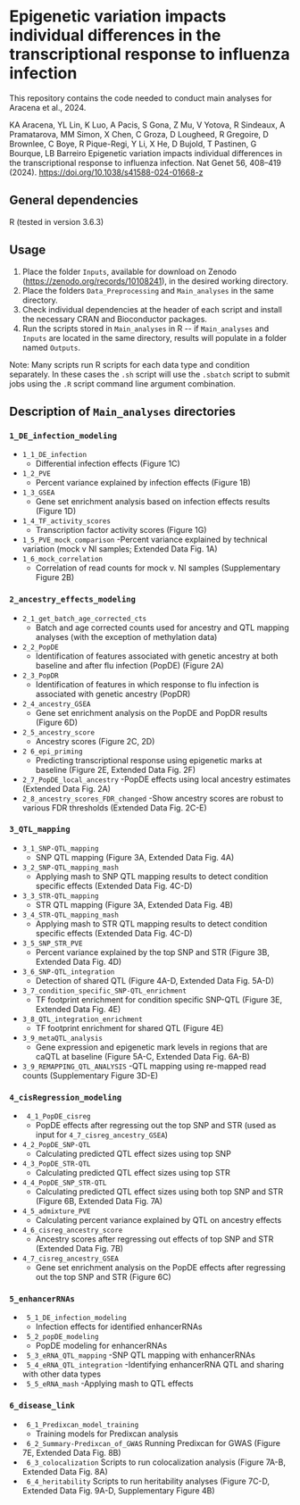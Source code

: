 # Epigenetic variation impacts individual differences in the transcriptional response to influenza infection 

This repository contains the code needed to conduct main analyses for Aracena et al., 2024.

KA Aracena, YL Lin, K Luo, A Pacis, S Gona, Z Mu, V Yotova, R Sindeaux, A Pramatarova, MM Simon, X Chen, C Groza, D Lougheed, R Gregoire, D Brownlee, C Boye, R Pique-Regi, Y Li, X He, D Bujold, T Pastinen, G Bourque, LB Barreiro Epigenetic variation impacts individual differences in the transcriptional response to influenza infection. Nat Genet 56, 408–419 (2024). https://doi.org/10.1038/s41588-024-01668-z

## General dependencies
R (tested in version 3.6.3)

## Usage
1. Place the folder `Inputs`, available for download on Zenodo (https://zenodo.org/records/10108241), in the desired working directory.
2. Place the folders `Data_Preprocessing` and `Main_analyses` in the same directory. 
3. Check individual dependencies at the header of each script and install the necessary CRAN and Bioconductor packages.
4. Run the scripts stored in `Main_analyses` in R -- if  `Main_analyses` and `Inputs` are located in the same directory, results will populate in a folder named `Outputs`.

Note: Many scripts run R scripts for each data type and condition separately. In these cases the `.sh` script will use the `.sbatch` script to submit jobs using the `.R` script command line argument combination.

## Description of `Main_analyses` directories 

### `1_DE_infection_modeling`
- `1_1_DE_infection`
	- Differential infection effects (Figure 1C)
- `1_2_PVE`
	- Percent variance explained by infection effects (Figure 1B)
- `1_3_GSEA`
	- Gene set enrichment analysis based on infection effects results (Figure 1D)
- `1_4_TF_activity_scores`
	- Transcription factor activity scores (Figure 1G)
- `1_5_PVE_mock_comparison`
	-Percent variance explained by technical variation (mock v NI samples; Extended Data Fig. 1A)
- `1_6_mock_correlation`
	- Correlation of read counts for mock v. NI samples (Supplementary Figure 2B)



### `2_ancestry_effects_modeling`
- `2_1_get_batch_age_corrected_cts`
	- Batch and age corrected counts used for ancestry and QTL mapping analyses (with the exception of methylation data)
- `2_2_PopDE`
	- Identification of features associated with genetic ancestry at both baseline and after flu infection (PopDE) (Figure 2A)
- `2_3_PopDR`
	- Identification of features in which response to flu infection is associated with genetic ancestry (PopDR)  
- `2_4_ancestry_GSEA`
	- Gene set enrichment analysis on the PopDE and PopDR results (Figure 6D)
- `2_5_ancestry_score` 
	- Ancestry scores (Figure 2C, 2D)
- `2 6_epi_priming`
	- Predicting transcriptional response using epigenetic marks at baseline (Figure 2E, Extended Data Fig. 2F)
- `2_7_PopDE_local_ancestry`
	-PopDE effects using local ancestry estimates (Extended Data Fig. 2A)
- `2_8_ancestry_scores_FDR_changed`
	-Show ancestry scores are robust to various FDR thresholds (Extended Data Fig. 2C-E)


### `3_QTL_mapping`

- `3_1_SNP-QTL_mapping`
	- SNP QTL mapping (Figure 3A, Extended Data Fig. 4A)
- `3_2_SNP-QTL_mapping_mash`
	- Applying mash to SNP QTL mapping results to detect condition specific effects (Extended Data Fig. 4C-D)
- `3_3_STR-QTL_mapping`
	- STR QTL mapping (Figure 3A, Extended Data Fig. 4B)
- `3_4_STR-QTL_mapping_mash`
	- Applying mash to STR QTL mapping results to detect condition specific effects (Extended Data Fig. 4C-D)
- `3_5_SNP_STR_PVE`
	- Percent variance explained by the top SNP and STR (Figure 3B, Extended Data Fig. 4D)
- `3_6_SNP-QTL_integration`
	- Detection of shared QTL (Figure 4A-D, Extended Data Fig. 5A-D)
- `3_7_condition_specific_SNP-QTL_enrichment`
	- TF footprint enrichment for condition specific SNP-QTL (Figure 3E, Extended Data Fig. 4E)
- `3_8_QTL_integration_enrichment`
	- TF footprint enrichment for shared QTL (Figure 4E)
- `3_9_metaQTL_analysis`
	- Gene expression and epigenetic mark levels in regions that are caQTL at baseline (Figure 5A-C, Extended Data Fig. 6A-B)
- `3_9_REMAPPING_QTL_ANALYSIS`
	-QTL mapping using re-mapped read counts (Supplementary Figure 3D-E)


### `4_cisRegression_modeling`
- ` 4_1_PopDE_cisreg`
	- PopDE effects after regressing out the top SNP and STR (used as input for `4_7_cisreg_ancestry_GSEA`)
- `4_2_PopDE_SNP-QTL`
	- Calculating predicted QTL effect sizes using top SNP
- `4_3_PopDE_STR-QTL`
	- Calculating predicted QTL effect sizes using top STR 
- `4_4_PopDE_SNP_STR-QTL`
	- Calculating predicted QTL effect sizes using both top SNP and STR (Figure 6B, Extended Data Fig. 7A)
- `4_5_admixture_PVE`
	- Calculating percent variance explained by QTL on ancestry effects
- `4_6_cisreg_ancestry_score`
	- Ancestry scores after regressing out effects of top SNP and STR (Extended Data Fig. 7B)
- `4_7_cisreg_ancestry_GSEA`
	- Gene set enrichment analysis on the PopDE effects after regressing out the top SNP and STR (Figure 6C)


### `5_enhancerRNAs`
- ` 5_1_DE_infection_modeling`
	- Infection effects for identified enhancerRNAs
- ` 5_2_popDE_modeling`
	- PopDE modeling for enhancerRNAs
- ` 5_3_eRNA_QTL_mapping`
	-SNP QTL mapping with enhancerRNAs
- ` 5_4_eRNA_QTL_integration`
	-Identifying enhancerRNA QTL and sharing with other data types 
- ` 5_5_eRNA_mash`
	-Applying mash to QTL effects


### `6_disease_link`
- ` 6_1_Predixcan_model_training`
	- Training models for Predixcan analysis 
- ` 6_2_Summary-Predixcan_of_GWAS`
	Running Predixcan for GWAS (Figure 7E, Extended Data Fig. 8B)
- ` 6_3_colocalization`
	Scripts to run colocalization analysis (Figure 7A-B, Extended Data Fig. 8A)
- ` 6_4_heritability`
	Scripts to run heritability analyses (Figure 7C-D, Extended Data Fig. 9A-D, Supplementary Figure 4B)

